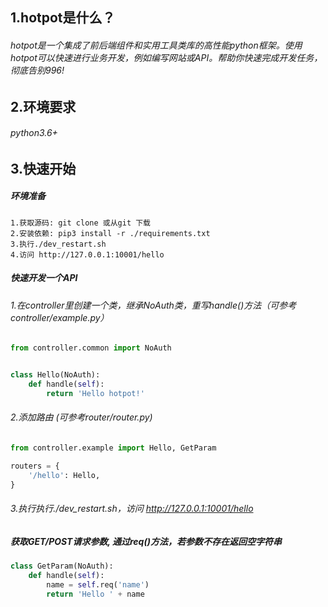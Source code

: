 ## 1.hotpot是什么？

###### hotpot是一个集成了前后端组件和实用工具类库的高性能python框架。使用hotpot可以快速进行业务开发，例如编写网站或API。帮助你快速完成开发任务，彻底告别996!



## 2.环境要求
###### python3.6+

## 3.快速开始

##### 环境准备
```shell script
1.获取源码: git clone 或从git 下载
2.安装依赖: pip3 install -r ./requirements.txt
3.执行./dev_restart.sh
4.访问 http://127.0.0.1:10001/hello 
```
 

##### 快速开发一个API
###### 1.在controller里创建一个类，继承NoAuth类，重写handle()方法（可参考controller/example.py）
```python
from controller.common import NoAuth


class Hello(NoAuth):
    def handle(self):
        return 'Hello hotpot!'
```

###### 2.添加路由 (可参考router/router.py)
```python
from controller.example import Hello, GetParam

routers = {
    '/hello': Hello,
}
```
###### 3.执行执行./dev_restart.sh，访问 http://127.0.0.1:10001/hello

##### 获取GET/POST请求参数, 通过req()方法，若参数不存在返回空字符串
```python
class GetParam(NoAuth):
    def handle(self):
        name = self.req('name')
        return 'Hello ' + name
```